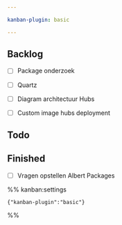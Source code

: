 ```yaml
---

kanban-plugin: basic

---
```


## Backlog

- [ ] Package onderzoek
- [ ] Quartz
- [ ] Diagram architectuur Hubs
- [ ] Custom image hubs deployment


## Todo



## Finished

- [ ] Vragen opstellen Albert Packages




%% kanban:settings
```
{"kanban-plugin":"basic"}
```
%%